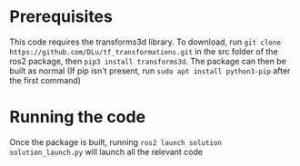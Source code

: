 # Prerequisites

This code requires the transforms3d library. To download, run `git clone https://github.com/DLu/tf_transformations.git` in the src folder of the ros2 package, then `pip3 install transforms3d`. The package can then be built as normal
(If pip isn't present, run `sudo apt install python3-pip` after the first command)

# Running the code
Once the package is built, running `ros2 launch solution solution_launch.py` will launch all the relevant code